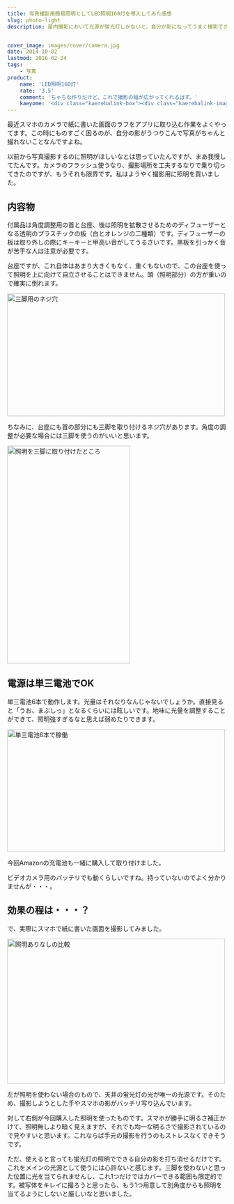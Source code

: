 ```yaml
---
title: 写真撮影用簡易照明としてLED照明160灯を導入してみた感想
slug: photo-light
description: 屋内撮影において光源が蛍光灯しかないと、自分が影になってうまく撮影できないばかりでストレスが貯まります。照明が１つあるだけで、撮影の幅が広がります。ただしこれ1つでは心許ないので、あくまで補助照明器具として使えるものと割り切りが必要です。


cover_image: images/cover/camera.jpg
date: 2014-10-02
lastmod: 2016-02-24
tags: 
    - 写真
product:
    name: 'LED照明160灯'
    rate: '3.5'
    comment: 'ちゃちな作りだけど、これで撮影の幅が広がってくれるはず。'
    kaeyome: '<div class="kaerebalink-box"><div class="kaerebalink-image"><a href="http://www.amazon.co.jp/exec/obidos/ASIN/B006AUU8ME/illusionspace-22/ref=nosim/" rel="nofollow" target="_blank"><img src="http://ecx.images-amazon.com/images/I/41Cz3oUSCcL._SL160_.jpg" style="border: none;" /></a></div><div class="kaerebalink-info"><div class="kaerebalink-name"><a href="http://www.amazon.co.jp/exec/obidos/ASIN/B006AUU8ME/illusionspace-22/ref=nosim/" rel="nofollow" target="_blank">LED照明160灯</a><div class="kaerebalink-powered-date">posted with <a href="http://kaereba.com" rel="nofollow" target="_blank">カエレバ</a></div></div><div class="kaerebalink-detail"> YUNGNUO     </div><div class="kaerebalink-link1"><div class="shoplinkamazon"><a href="http://www.amazon.co.jp/gp/search?keywords=YONGNUO%81%40%8F%C6%96%BE&__mk_ja_JP=%83J%83%5E%83J%83i&tag=illusionspace-22" rel="nofollow" target="_blank" title="アマゾン" >Amazon</a></div><div class="shoplinkrakuten"><a href="http://hb.afl.rakuten.co.jp/hgc/0e95387f.f2aef20d.0e953880.25e412bd/?pc=http%3A%2F%2Fsearch.rakuten.co.jp%2Fsearch%2Fmall%2FYONGNUO%25E3%2580%2580%25E7%2585%25A7%25E6%2598%258E%2F-%2Ff.1-p.1-s.1-sf.0-st.A-v.2%3Fx%3D0%26scid%3Daf_ich_link_urltxt%26m%3Dhttp%3A%2F%2Fm.rakuten.co.jp%2F" rel="nofollow" target="_blank" title="楽天市場" >楽天市場</a></div></div></div><div class="booklink-footer" style="clear: left"></div></div>'
---
```


最近スマホのカメラで紙に書いた画面のラフをアプリに取り込む作業をよくやってます。この時にものすごく困るのが、自分の影がうつりこんで写真がちゃんと撮れないことなんですよね。

以前から写真撮影するのに照明がほしいなとは思っていたんですが、まあ我慢してたんです。カメラのフラッシュ使うなり、撮影場所を工夫するなりで乗り切ってきたのですが、もうそれも限界です。私はようやく撮影用に照明を買いました。


## 内容物


付属品は角度調整用の首と台座、後は照明を拡散させるためのディフューザーとなる透明のプラスチックの板（白とオレンジの二種類）です。ディフューザーの板は取り外しの際にキーキーと甲高い音がしてうるさいです。黒板を引っかく音が苦手な人は注意が必要です。

台座ですが、これ自体はあまり大きくもなく、重くもないので、この台座を使って照明を上に向けて自立させることはできません。頭（照明部分）の方が重いので確実に倒れます。

<img src="https://wantit.gcreate.jp/wp-content/uploads/2014/10/e0a62acf05bfbe59a996f4980226fedc.jpg" alt="三脚用のネジ穴" title="三脚用のネジ穴.jpg" width="500" height="282" />

ちなみに、台座にも首の部分にも三脚を取り付けるネジ穴があります。角度の調整が必要な場合には三脚を使うのがいいと思います。

<img src="https://wantit.gcreate.jp/wp-content/uploads/2014/10/e00e18c9d06a49cdbba74966d127cdc1.jpg" alt="照明を三脚に取り付けたところ" title="照明を三脚に取り付けたところ.jpg" width="282" height="500" />


## 電源は単三電池でOK


単三電池6本で動作します。光量はそれなりなんじゃないでしょうか。直接見ると「うお、まぶしっ」となるくらいには眩しいです。地味に光量を調整することができて、照明強すぎるなと思えば弱めたりできます。

<img src="https://wantit.gcreate.jp/wp-content/uploads/2014/10/db6bdb7e7270d27c428e86b2b65f8142.jpg" alt="単三電池6本で稼働" title="単三電池6本で稼働.jpg" width="500" height="282" />

今回Amazonの充電池も一緒に購入して取り付けました。

ビデオカメラ用のバッテリでも動くらしいですね。持っていないのでよく分かりませんが・・・。


## 効果の程は・・・？


で、実際にスマホで紙に書いた画面を撮影してみました。

<img src="https://wantit.gcreate.jp/wp-content/uploads/2014/10/95220e39f1ebfa3d533f0feb5b315745.jpg" alt="照明ありなしの比較" title="照明ありなしの比較.jpg" width="500" height="333" />

左が照明を使わない場合のもので、天井の蛍光灯の光が唯一の光源です。そのため、撮影しようとした手やスマホの影がバッチリ写り込んでいます。

対して右側が今回購入した照明を使ったものです。スマホが勝手に明るさ補正かけて、照明無しより暗く見えますが、それでも均一な明るさで撮影されているので見やすいと思います。これならば手元の撮影を行うのもストレスなくできそうです。

ただ、使えると言っても蛍光灯の照明でできる自分の影を打ち消せるだけです。これをメインの光源として使うには心許ないと感じます。三脚を使わないと思った位置に光を当てられませんし、これ1つだけではカバーできる範囲も限定的です。被写体をキレイに撮ろうと思ったら、もう1つ用意して別角度からも照明を当てるようにしないと厳しいなと思いました。


  